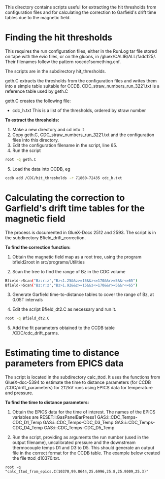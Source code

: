 This directory contains scripts useful for extracting the hit thresholds from configuration files and for calculating the correction to Garfield's drift time tables due to the magnetic field.

# Finding the hit thresholds 

This requires the run configuration files, either in the RunLog tar file stored on tape with the evio files, or on the gluons, in /gluex/CALIB/ALL/fadc125/.  Their filenames follow the pattern roccdc1something.cnf.

The scripts are in the subdirectory hit_thresholds.

geth.C extracts the thresholds from the configuration files and writes them into a simple table suitable for CCDB.
CDC\_straw\_numbers\_run\_3221.txt is a reference table used by geth.C

geth.C creates the following file:
- cdc_h.txt  This is a list of the thresholds, ordered by straw number


**To extract the thresholds:**

1. Make a new directory and cd into it
2. Copy geth.C, CDC\_straw\_numbers\_run\_3221.txt and the configuration files into this directory.  
3. Edit the configuration filename in the script, line 65.
4. Run the script 
```sh
root -q geth.C 
```
5. Load the data into CCDB, eg
```sh
ccdb add /CDC/hit_thresholds -r 71860-72435 cdc_h.txt
```


# Calculating the correction to Garfield's drift time tables for the magnetic field

The process is documented in GlueX-Docs 2512 and 2593.
The script is in the subdirectory Bfield\_drift\_correction.

**To find the correction function:**

1. Obtain the magnetic field map as a root tree, using the program bfield2root in src/programs/Utilities

2. Scan the tree to find the range of Bz in the CDC volume 

```sh
Bfield->Scan("Bz:r:z","Bz<1.25&&z>=15&&z<=170&&r>=5&&r<=65")
Bfield->Scan("Bz:r:z","Bz>1.92&&z>=15&&z<=170&&r>=5&&r<=65")
```

3. Generate Garfield time-to-distance tables to cover the range of Bz, at 0.05T intervals 

4. Edit the script Bfield_dt2.C as necessary and run it.  
```sh
root -q Bfield_dt2.C
```

5. Add the fit parameters obtained to the CCDB table /CDC/cdc_drift_parms.


# Estimating time to distance parameters from EPICS data

The script is located in the subdirectory calc_ttod.  It uses the functions from GlueX-doc-5394 to estimate the time to distance parameters (for CCDB /CDC/drift_parameters) for 2125V runs using EPICS data for temperature and pressure.

**To find the time to distance parameters:**

1. Obtain the EPICS data for the time of interest.  The names of the EPICS variables are
RESET:i:GasPanelBarPress1
GAS:i::CDC_Temps-CDC_D1_Temp
GAS:i::CDC_Temps-CDC_D3_Temp
GAS:i::CDC_Temps-CDC_D4_Temp
GAS:i::CDC_Temps-CDC_D5_Temp

2. Run the script, providing as arguments the run number (used in the output filename), uncalibrated pressure and the downstream thermocouple temps D1 and D3 to D5.  This should generate an output file in the correct format for the CCDB table.  The example below created the file ttod_d10370.txt.

```
root -q "calc_ttod_from_epics.C(10370,99.8644,25.6996,25.8,25.9009,25.3)"
```